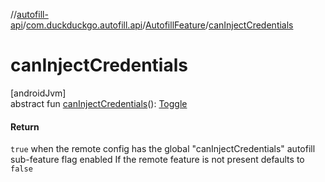 //[autofill-api](../../../index.md)/[com.duckduckgo.autofill.api](../index.md)/[AutofillFeature](index.md)/[canInjectCredentials](can-inject-credentials.md)

# canInjectCredentials

[androidJvm]\
abstract fun [canInjectCredentials](can-inject-credentials.md)(): [Toggle](../../../../feature-toggles-api/feature-toggles-api/com.duckduckgo.feature.toggles.api/-toggle/index.md)

#### Return

`true` when the remote config has the global &quot;canInjectCredentials&quot; autofill sub-feature flag enabled If the remote feature is not present defaults to `false`
